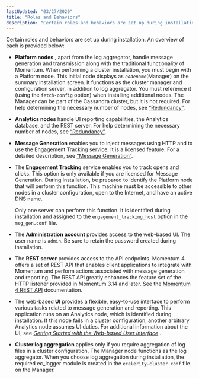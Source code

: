 ```yaml
---
lastUpdated: "03/27/2020"
title: "Roles and Behaviors"
description: "Certain roles and behaviors are set up during installation An overview of each is provided below Platform nodes apart from the log aggregator handle message generation and transmission along with the traditional functionality of Momentum When performing a cluster installation you must begin with a Platform node This initial node..."
---
```


Certain roles and behaviors are set up during installation. An overview of each is provided below:

*   **Platform nodes** , apart from the log aggregator, handle message generation and transmission along with the traditional functionality of Momentum. When performing a cluster installation, you must begin with a Platform node. This initial node displays as *`nodename`*(Manager) on the summary installation screen. It functions as the cluster manager and configuration server, in addition to log aggregator. You must reference it (using the `fetch-config` option) when installing additional nodes. The Manager can be part of the Cassandra cluster, but it is not required. For help determining the necessary number of nodes, see [“Redundancy”](/momentum/4/byb-redundancy).

*   **Analytics nodes**       handle UI reporting capabilities, the Analytics database, and the REST server. For help determining the necessary number of nodes, see [“Redundancy”](/momentum/4/byb-redundancy).

*   **Message Generation**            enables you to inject messages using HTTP and to use the Engagement Tracking service. It is a licensed feature. For a detailed description, see [“Message Generation”](/momentum/4/licensed-features#licensed_features.message.generation).

*   The **Engagement Tracking**          service enables you to track opens and clicks. This option is only available if you are licensed for Message Generation. During installation, be prepared to identify the Platform node that will perform this function. This machine must be accessible to other nodes in a cluster configuration, open to the Internet, and have an active DNS name.

    Only one server can perform this function. It is identified during installation and assigned to the `engagement_tracking_host` option in the `msg_gen.conf` file.

*   The **Administration account**         provides access to the web-based UI. The user name is `admin`. Be sure to retain the password created during installation.

*   The **REST server**        provides access to the API endpoints. Momentum 4 offers a set of REST API that enables client applications to integrate with Momentum and perform actions associated with message generation and reporting. The REST API greatly enhances the feature set of the HTTP listener provided in Momentum 3.14 and later. See the [Momentum 4 REST API](https://support.messagesystems.com/docs/web-rest/v1_index.html) documentation.

*   The web-based **UI** provides a flexible, easy-to-use interface to perform various tasks related to message generation and reporting. This application runs on an Analytics node, which is identified during installation. If this node fails in a cluster configuration, another arbitrary Analytics node assumes UI duties. For additional information about the UI, see [*Getting Started with the Web-based User Interface*](/momentum/4/web-ui) .

*   **Cluster log aggregation**                 applies only if you require aggregation of log files in a cluster configuration. The Manager node functions as the log aggregator. When you choose log aggregation during installation, the required ec_logger module is created in the `ecelerity-cluster.conf` file on the Manager.
